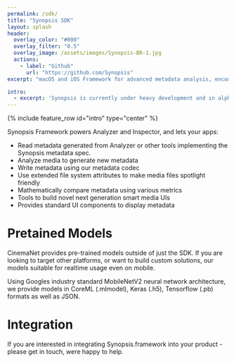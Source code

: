 ```yaml
---
permalink: /sdk/
title: "Synopsis SDK"
layout: splash
header:
  overlay_color: "#000"
  overlay_filter: "0.5"
  overlay_image: /assets/images/Synopsis-BR-1.jpg
  actions:
    - label: "Github"
      url: "https://github.com/Synopsis"
excerpt: "macOS and iOS Framework for advanced metadata analysis, encoding, decoding and comparison"

intro: 
  - excerpt: 'Synopsis is currently under heavy development and in alpha phase. Want to know more - [join our slack channel](https://join.slack.com/t/synopsis-discuss/shared_invite/enQtODIzNjg5MzA1MDYwLTg4OGM5ZGMzZTQ3OTBjYTQzZDMyNDY0ZWM3NzFkN2YxZTE5NWI5NWQyMmZjMGE1OGYyZmExMWFlZWVkMDE4ZWQ) for info'
---
```


{% include feature_row id="intro" type="center" %}

Synopsis Framework powers Analyzer and Inspector, and lets your apps:

* Read metadata generated from Analyzer or other tools implementing the Synopsis metadata spec.
* Analyze media to generate new metadata
* Write metadata using our metadata codec
* Use extended file system attributes to make media files spotlight friendly
* Mathematically compare metadata using various metrics
* Tools to build novel next generation smart media UIs
* Provides standard UI components to display metadata

# Pretained Models

CinemaNet provides pre-trained models outside of just the SDK. If you are looking to target other platforms, or want to build custom solutions, our models suitable for realtime usage even on mobile. 

Using Googles industry standard MobileNetV2 neural network architecture, we provide models in CoreML (.mlmodel), Keras (.h5), Tensorflow (.pb) formats as well as JSON.

# Integration

If you are interested in integrating Synopsis.framework into your product - please get in touch, were happy to help.

